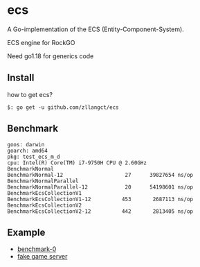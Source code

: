 # ecs
A Go-implementation of the ECS (Entity-Component-System).

ECS engine for RockGO

Need go1.18 for generics code

## Install

how to get ecs?
```
$: go get -u github.com/zllangct/ecs
```

## Benchmark

```azure
goos: darwin
goarch: amd64
pkg: test_ecs_m_d
cpu: Intel(R) Core(TM) i7-9750H CPU @ 2.60GHz
BenchmarkNormal
BenchmarkNormal-12             	      27	  39827654 ns/op
BenchmarkNormalParallel
BenchmarkNormalParallel-12     	      20	  54198601 ns/op
BenchmarkEcsCollectionV1
BenchmarkEcsCollectionV1-12    	     453	   2687113 ns/op
BenchmarkEcsCollectionV2
BenchmarkEcsCollectionV2-12    	     442	   2813405 ns/op
```

## Example

- [benchmark-0](https://github.com/zllangct/ecs/tree/master/example/benchmark-0)
- [fake game server](https://github.com/zllangct/ecs/tree/master/example/fake-simple-game-server)
